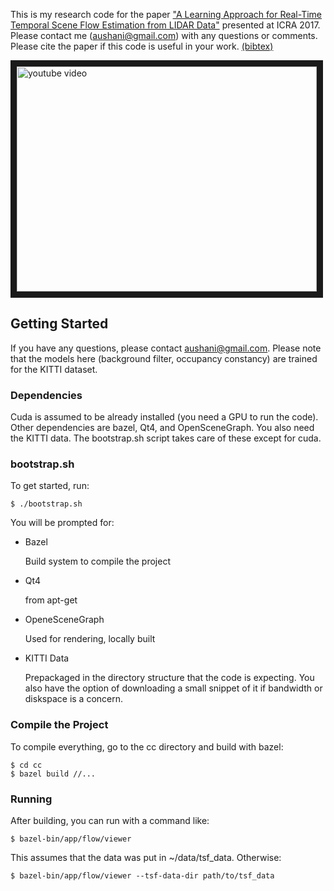 This is my research code for the paper ["A Learning Approach for Real-Time
Temporal Scene Flow Estimation from LIDAR
Data"](http://www.aushani.com/pdfs/aushani-2017a.pdf) presented at ICRA 2017.
Please contact me (aushani@gmail.com) with any questions or comments. Please
cite the paper if this code is useful in your work.
[(bibtex)](http://www.aushani.com/bibtex/aushani-2017a.txt)

<a href="http://www.youtube.com/watch?feature=player_embedded&v=6p_JQYnAe24" target="_blank">
  <img src="http://img.youtube.com/vi/6p_JQYnAe24/0.jpg" alt="youtube video" width="480" height="360" border="10" />
</a>

## Getting Started

If you have any questions, please contact aushani@gmail.com. Please note that
the models here (background filter, occupancy constancy) are trained for the
KITTI dataset.

### Dependencies

Cuda is assumed to be already installed (you need a GPU to run the code). Other
dependencies are bazel, Qt4, and OpenSceneGraph. You also need the KITTI data.
The bootstrap.sh script takes care of these except for cuda.

### bootstrap.sh

To get started, run:

```shell
$ ./bootstrap.sh
```

You will be prompted for:

* Bazel

  Build system to compile the project

* Qt4

  from apt-get

* OpeneSceneGraph

  Used for rendering, locally built

* KITTI Data

  Prepackaged in the directory structure that the code is expecting. You also
  have the option of downloading a small snippet of it if bandwidth or diskspace
  is a concern.

### Compile the Project

To compile everything, go to the cc directory and build with bazel:

```shell
$ cd cc
$ bazel build //...
```

### Running

After building, you can run with a command like:

```shell
$ bazel-bin/app/flow/viewer
```

This assumes that the data was put in ~/data/tsf_data. Otherwise:

```shell
$ bazel-bin/app/flow/viewer --tsf-data-dir path/to/tsf_data
```
